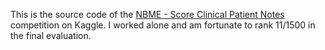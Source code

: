 This is the source code of the [NBME - Score Clinical Patient Notes](https://www.kaggle.com/c/nbme-score-clinical-patient-notes) competition on Kaggle. I worked alone and am fortunate to rank 11/1500 in the final evaluation.
